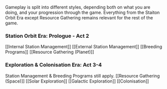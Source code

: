 Gameplay is split into different styles, depending both on what you are doing, and your progression through the game. Everything from the Staiton Orbit Era except Resource Gathering remains relevant for the rest of the game.

### Station Orbit Era: Prologue - Act 2
[[Internal Station Management]]
[[External Station Management]]
[[Breeding Programs]]
[[Resource Gathering (Planet)]]

### Exploration & Colonisation Era: Act 3-4
Station Management & Breeding Programs still apply.
[[Resource Gathering (Space)]]
[[Solar Exploration]]
[[Galactic Exploration]]
[[Colonisation]]
